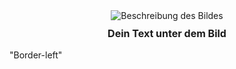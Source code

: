 <!DOCTYPE html>
<html lang="de">
<head>
    <meta charset="UTF-8">
    <meta name="viewport" content="width=device-width, initial-scale=1.0">
    <title>Bild mit Text</title>
    <style>
        .image-container {
            text-align: center;
        }
        .image-container img {
            max-width: 100%;
            height: auto;
        }
        .image-container p {
            font-size: 16px; 
            font-weight: bold; 
            margin-top: 10px; 
        }
    </style>
</head>
<body>
    <div class="image-container">
        <img src="(https://images.mobi.gg/uploads/2025/03/speedshot-moco-gear.webp)" alt="Beschreibung des Bildes">
        <p>Dein Text unter dem Bild</p>
    </div>
"Border-left"    
</body>
</html>

